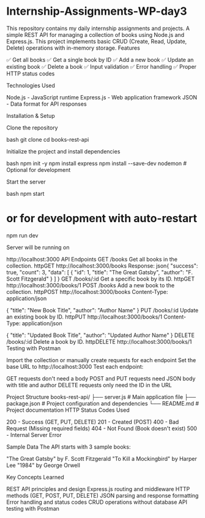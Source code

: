 # Internship-Assignments-WP-day3
This repository contains my daily internship assignments and projects.
A simple REST API for managing a collection of books using Node.js and Express.js. This project implements basic CRUD (Create, Read, Update, Delete) operations with in-memory storage.
Features

✅ Get all books
✅ Get a single book by ID
✅ Add a new book
✅ Update an existing book
✅ Delete a book
✅ Input validation
✅ Error handling
✅ Proper HTTP status codes

Technologies Used

Node.js - JavaScript runtime
Express.js - Web application framework
JSON - Data format for API responses

Installation & Setup

Clone the repository

bash   git clone <your-repo-url>
   cd books-rest-api

Initialize the project and install dependencies

bash   npm init -y
   npm install express
   npm install --save-dev nodemon  # Optional for development

Start the server

bash   npm start
   # or for development with auto-restart
   npm run dev

Server will be running on

   http://localhost:3000
API Endpoints
GET /books
Get all books in the collection.
httpGET http://localhost:3000/books
Response:
json{
  "success": true,
  "count": 3,
  "data": [
    {
      "id": 1,
      "title": "The Great Gatsby",
      "author": "F. Scott Fitzgerald"
    }
  ]
}
GET /books/:id
Get a specific book by its ID.
httpGET http://localhost:3000/books/1
POST /books
Add a new book to the collection.
httpPOST http://localhost:3000/books
Content-Type: application/json

{
  "title": "New Book Title",
  "author": "Author Name"
}
PUT /books/:id
Update an existing book by ID.
httpPUT http://localhost:3000/books/1
Content-Type: application/json

{
  "title": "Updated Book Title",
  "author": "Updated Author Name"
}
DELETE /books/:id
Delete a book by ID.
httpDELETE http://localhost:3000/books/1
Testing with Postman

Import the collection or manually create requests for each endpoint
Set the base URL to http://localhost:3000
Test each endpoint:

GET requests don't need a body
POST and PUT requests need JSON body with title and author
DELETE requests only need the ID in the URL



Project Structure
books-rest-api/
├── server.js          # Main application file
├── package.json       # Project configuration and dependencies
└── README.md         # Project documentation
HTTP Status Codes Used

200 - Success (GET, PUT, DELETE)
201 - Created (POST)
400 - Bad Request (Missing required fields)
404 - Not Found (Book doesn't exist)
500 - Internal Server Error

Sample Data
The API starts with 3 sample books:

"The Great Gatsby" by F. Scott Fitzgerald
"To Kill a Mockingbird" by Harper Lee
"1984" by George Orwell

Key Concepts Learned

REST API principles and design
Express.js routing and middleware
HTTP methods (GET, POST, PUT, DELETE)
JSON parsing and response formatting
Error handling and status codes
CRUD operations without database
API testing with Postman
